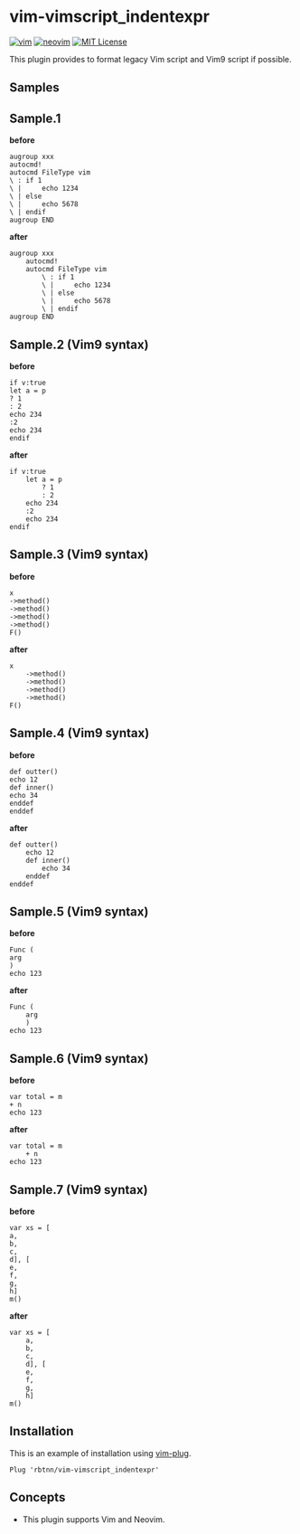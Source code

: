
# vim-vimscript_indentexpr

[![vim](https://github.com/rbtnn/vim-vimscript_indentexpr/workflows/vim/badge.svg)](https://github.com/rbtnn/vim-vimscript_indentexpr/actions?query=workflow%3Avim)
[![neovim](https://github.com/rbtnn/vim-vimscript_indentexpr/workflows/neovim/badge.svg)](https://github.com/rbtnn/vim-vimscript_indentexpr/actions?query=workflow%3Aneovim)
[![MIT License](https://img.shields.io/badge/license-MIT-blue.svg)](LICENSE)

This plugin provides to format legacy Vim script and Vim9 script if possible.

## Samples

## Sample.1
__before__
```
augroup xxx
autocmd!
autocmd FileType vim
\ : if 1
\ |     echo 1234
\ | else
\ |     echo 5678
\ | endif
augroup END
```
__after__
```
augroup xxx
    autocmd!
    autocmd FileType vim
        \ : if 1
        \ |     echo 1234
        \ | else
        \ |     echo 5678
        \ | endif
augroup END
```

## Sample.2 (Vim9 syntax)
__before__
```
if v:true
let a = p
? 1
: 2
echo 234
:2
echo 234
endif
```
__after__
```
if v:true
    let a = p
        ? 1
        : 2
    echo 234
    :2
    echo 234
endif
```

## Sample.3 (Vim9 syntax)
__before__
```
x
->method()
->method()
->method()
->method()
F()
```
__after__
```
x
    ->method()
    ->method()
    ->method()
    ->method()
F()
```

## Sample.4 (Vim9 syntax)
__before__
```
def outter()
echo 12
def inner()
echo 34
enddef
enddef
```
__after__
```
def outter()
    echo 12
    def inner()
        echo 34
    enddef
enddef
```

## Sample.5 (Vim9 syntax)
__before__
```
Func (
arg
)
echo 123
```
__after__
```
Func (
    arg
    )
echo 123
```

## Sample.6 (Vim9 syntax)
__before__
```
var total = m
+ n
echo 123
```
__after__
```
var total = m
    + n
echo 123
```

## Sample.7 (Vim9 syntax)
__before__
```
var xs = [
a,
b,
c,
d], [
e,
f,
g,
h]
m()
```
__after__
```
var xs = [
    a,
    b,
    c,
    d], [
    e,
    f,
    g,
    h]
m()
```


## Installation

This is an example of installation using [vim-plug](https://github.com/junegunn/vim-plug).

```
Plug 'rbtnn/vim-vimscript_indentexpr'
```

## Concepts
* This plugin supports Vim and Neovim.

